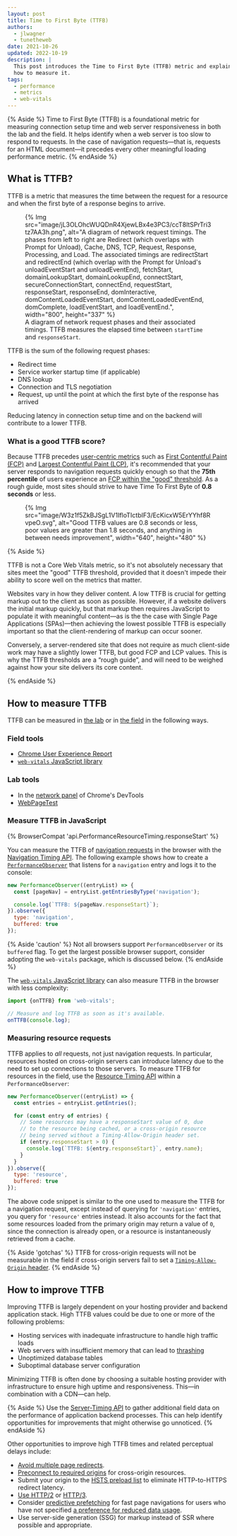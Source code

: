 ```yaml
---
layout: post
title: Time to First Byte (TTFB)
authors:
  - jlwagner
  - tunetheweb
date: 2021-10-26
updated: 2022-10-19
description: |
  This post introduces the Time to First Byte (TTFB) metric and explains
  how to measure it.
tags:
  - performance
  - metrics
  - web-vitals
---
```


{% Aside %}
Time to First Byte (TTFB) is a foundational metric for measuring connection setup time and web server responsiveness in both the lab and the field. It helps identify when a web server is too slow to respond to requests. In the case of navigation requests&mdash;that is, requests for an HTML document&mdash;it precedes every other meaningful loading performance metric.
{% endAside %}

## What is TTFB?

TTFB is a metric that measures the time between the request for a resource and when the first byte of a response begins to arrive.

<figure>
  {% Img src="image/jL3OLOhcWUQDnR4XjewLBx4e3PC3/ccT8ltSPrTri3tz7AA3h.png", alt="A diagram of network request timings. The phases from left to right are Redirect (which overlaps with Prompt for Unload), Cache, DNS, TCP, Request, Response, Processing, and Load. The associated timings are redirectStart and redirectEnd (which overlap with the Prompt for Unload's unloadEventStart and unloadEventEnd), fetchStart, domainLookupStart, domainLookupEnd, connectStart, secureConnectionStart, connectEnd, requestStart, responseStart, responseEnd, domInteractive, domContentLoadedEventStart, domContentLoadedEventEnd, domComplete, loadEventStart, and loadEventEnd.", width="800", height="337" %}
  <figcaption>
    A diagram of network request phases and their associated timings. TTFB measures the elapsed time between <code>startTime</code> and <code>responseStart</code>.
  </figcaption>
</figure>

TTFB is the sum of the following request phases:

- Redirect time
- Service worker startup time (if applicable)
- DNS lookup
- Connection and TLS negotiation
- Request, up until the point at which the first byte of the response has arrived

Reducing latency in connection setup time and on the backend will contribute to a lower TTFB.

### What is a good TTFB score?

Because TTFB precedes [user-centric metrics](/user-centric-performance-metrics/) such as [First Contentful Paint (FCP)](/fcp/) and [Largest Contentful Paint (LCP)](/lcp/), it's recommended that your server responds to navigation requests quickly enough so that the **75th percentile** of users experience an [FCP within the "good" threshold](/fcp/#what-is-a-good-fcp-score). As a rough guide, most sites should strive to have Time To First Byte of **0.8 seconds** or less.

<figure>
  <picture>
    <source
      srcset="{{ "image/W3z1f5ZkBJSgL1V1IfloTIctbIF3/ILJ1xKjzVisqOPPyHYVA.svg" | imgix }}"
      media="(min-width: 640px)"
      width="800"
      height="200">
    {%
      Img
        src="image/W3z1f5ZkBJSgL1V1IfloTIctbIF3/EcKicxW5ErYYhf8RvpeO.svg",
        alt="Good TTFB values are 0.8 seconds or less, poor values are greater than 1.8 seconds, and anything in between needs improvement",
        width="640",
        height="480"
    %}
  </picture>
</figure>

{% Aside %}
  <p>TTFB is not a Core Web Vitals metric, so it's not absolutely necessary that sites meet the "good" TTFB threshold, provided that it doesn't impede their ability to score well on the metrics that matter.<p>
  <p>Websites vary in how they deliver content. A low TTFB is crucial for getting markup out to the client as soon as possible. However, if a website delivers the initial markup quickly, but that markup then requires JavaScript to populate it with meaningful content—as is the the case with Single Page Applications (SPAs)—then achieving the lowest possible TTFB is especially important so that the client-rendering of markup can occur sooner.<p>
  <p>Conversely, a server-rendered site that does not require as much client-side work may have a slightly lower TTFB, but good FCP and LCP values. This is why the TTFB thresholds are a “rough guide”, and will need to be weighed against how your site delivers its core content.<p>
{% endAside %}

## How to measure TTFB

TTFB can be measured in [the lab](/user-centric-performance-metrics/#in-the-lab) or in [the field](/user-centric-performance-metrics/#in-the-field) in the following ways.

### Field tools

- [Chrome User Experience Report](https://developer.chrome.com/docs/crux/)
- [`web-vitals` JavaScript library](https://github.com/GoogleChrome/web-vitals)

### Lab tools

- In the [network panel](https://developer.chrome.com/docs/devtools/network/) of Chrome's DevTools
- [WebPageTest](https://www.webpagetest.org/)

### Measure TTFB in JavaScript

{% BrowserCompat 'api.PerformanceResourceTiming.responseStart' %}

You can measure the TTFB of [navigation requests](https://developer.mozilla.org/docs/Web/API/Request/mode) in the browser with the [Navigation Timing API](https://developer.mozilla.org/docs/Web/API/Navigation_timing_API). The following example shows how to create a [`PerformanceObserver`](https://developer.mozilla.org/docs/Web/API/PerformanceObserver) that listens for a `navigation` entry and logs it to the console:

```javascript
new PerformanceObserver((entryList) => {
  const [pageNav] = entryList.getEntriesByType('navigation');

  console.log(`TTFB: ${pageNav.responseStart}`);
}).observe({
  type: 'navigation',
  buffered: true
});
```

{% Aside 'caution' %}
Not all browsers support `PerformanceObserver` or its `buffered` flag. To get the largest possible browser support, consider adopting the `web-vitals` package, which is discussed below.
{% endAside %}

The [`web-vitals` JavaScript library](https://github.com/GoogleChrome/web-vitals) can also measure TTFB in the browser with less complexity:

```javascript
import {onTTFB} from 'web-vitals';

// Measure and log TTFB as soon as it's available.
onTTFB(console.log);
```

### Measuring resource requests

TTFB applies to _all_ requests, not just navigation requests. In particular, resources hosted on cross-origin servers can introduce latency due to the need to set up connections to those servers. To measure TTFB for resources in the field, use the [Resource Timing API](https://developer.mozilla.org/docs/Web/API/Resource_Timing_API/Using_the_Resource_Timing_API) within a `PerformanceObserver`:

```javascript
new PerformanceObserver((entryList) => {
  const entries = entryList.getEntries();

  for (const entry of entries) {
    // Some resources may have a responseStart value of 0, due
    // to the resource being cached, or a cross-origin resource
    // being served without a Timing-Allow-Origin header set.
    if (entry.responseStart > 0) {
      console.log(`TTFB: ${entry.responseStart}`, entry.name);
    }
  }
}).observe({
  type: 'resource',
  buffered: true
});
```

The above code snippet is similar to the one used to measure the TTFB for a navigation request, except instead of querying for `'navigation'` entries, you query for `'resource'` entries instead. It also accounts for the fact that some resources loaded from the primary origin may return a value of `0`, since the connection is already open, or a resource is instantaneously retrieved from a cache.

{% Aside 'gotchas' %}
TTFB for cross-origin requests will not be measurable in the field if cross-origin servers fail to set a [`Timing-Allow-Origin` header](https://developer.mozilla.org/docs/Web/HTTP/Headers/Timing-Allow-Origin).
{% endAside %}

## How to improve TTFB

Improving TTFB is largely dependent on your hosting provider and backend application stack. High TTFB values could be due to one or more of the following problems:

- Hosting services with inadequate infrastructure to handle high traffic loads
- Web servers with insufficient memory that can lead to [thrashing](https://en.wikipedia.org/wiki/Memory_paging#Thrashing)
- Unoptimized database tables
- Suboptimal database server configuration

Minimizing TTFB is often done by choosing a suitable hosting provider with infrastructure to ensure high uptime and responsiveness. This&mdash;in combination with a CDN&mdash;can help.

{% Aside %}
Use the [Server-Timing API](https://developer.mozilla.org/docs/Web/HTTP/Headers/Server-Timing) to gather additional field data on the performance of application backend processes. This can help identify opportunities for improvements that might otherwise go unnoticed.
{% endAside %}

Other opportunities to improve high TTFB times and related perceptual delays include:

- [Avoid multiple page redirects](https://developer.chrome.com/docs/lighthouse/performance/redirects/).
- [Preconnect to required origins](https://developer.chrome.com/docs/lighthouse/performance/uses-rel-preconnect/) for cross-origin resources.
- Submit your origin to the [HSTS preload list](https://hstspreload.org/) to eliminate HTTP-to-HTTPS redirect latency.
- [Use HTTP/2](https://developer.chrome.com/docs/lighthouse/best-practices/uses-http2/) or [HTTP/3](https://en.wikipedia.org/wiki/HTTP/3).
- Consider [predictive prefetching](/predictive-prefetching/) for fast page navigations for users who have not specified [a preference for reduced data usage](https://developer.mozilla.org/docs/Web/CSS/@media/prefers-reduced-data).
- Use server-side generation (SSG) for markup instead of SSR where possible and appropriate.

